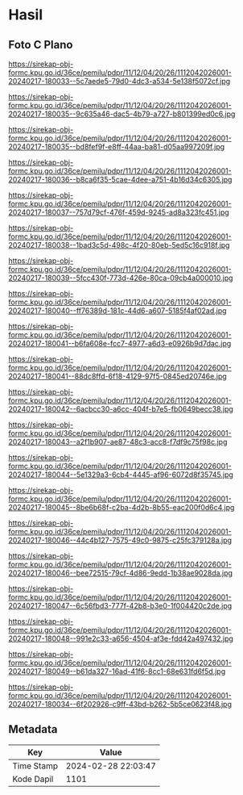 # Hasil

## Foto C Plano

https://sirekap-obj-formc.kpu.go.id/36ce/pemilu/pdpr/11/12/04/20/26/1112042026001-20240217-180033--5c7aede5-79d0-4dc3-a534-5e138f5072cf.jpg

https://sirekap-obj-formc.kpu.go.id/36ce/pemilu/pdpr/11/12/04/20/26/1112042026001-20240217-180035--9c635a46-dac5-4b79-a727-b801399ed0c6.jpg

https://sirekap-obj-formc.kpu.go.id/36ce/pemilu/pdpr/11/12/04/20/26/1112042026001-20240217-180035--bd8fef9f-e8ff-44aa-ba81-d05aa997209f.jpg

https://sirekap-obj-formc.kpu.go.id/36ce/pemilu/pdpr/11/12/04/20/26/1112042026001-20240217-180036--b8ca6f35-5cae-4dee-a751-4b16d34c6305.jpg

https://sirekap-obj-formc.kpu.go.id/36ce/pemilu/pdpr/11/12/04/20/26/1112042026001-20240217-180037--757d79cf-476f-459d-9245-ad8a323fc451.jpg

https://sirekap-obj-formc.kpu.go.id/36ce/pemilu/pdpr/11/12/04/20/26/1112042026001-20240217-180038--1bad3c5d-498c-4f20-80eb-5ed5c16c918f.jpg

https://sirekap-obj-formc.kpu.go.id/36ce/pemilu/pdpr/11/12/04/20/26/1112042026001-20240217-180039--5fcc430f-773d-426e-80ca-09cb4a000010.jpg

https://sirekap-obj-formc.kpu.go.id/36ce/pemilu/pdpr/11/12/04/20/26/1112042026001-20240217-180040--ff76389d-181c-44d6-a607-5185f4af02ad.jpg

https://sirekap-obj-formc.kpu.go.id/36ce/pemilu/pdpr/11/12/04/20/26/1112042026001-20240217-180041--b6fa608e-fcc7-4977-a6d3-e0926b9d7dac.jpg

https://sirekap-obj-formc.kpu.go.id/36ce/pemilu/pdpr/11/12/04/20/26/1112042026001-20240217-180041--88dc8ffd-6f18-4129-97f5-0845ed20746e.jpg

https://sirekap-obj-formc.kpu.go.id/36ce/pemilu/pdpr/11/12/04/20/26/1112042026001-20240217-180042--6acbcc30-a6cc-404f-b7e5-fb0649becc38.jpg

https://sirekap-obj-formc.kpu.go.id/36ce/pemilu/pdpr/11/12/04/20/26/1112042026001-20240217-180043--a2f1b907-ae87-48c3-acc8-f7df9c75f98c.jpg

https://sirekap-obj-formc.kpu.go.id/36ce/pemilu/pdpr/11/12/04/20/26/1112042026001-20240217-180044--5e1329a3-6cb4-4445-af96-6072d8f35745.jpg

https://sirekap-obj-formc.kpu.go.id/36ce/pemilu/pdpr/11/12/04/20/26/1112042026001-20240217-180045--8be6b68f-c2ba-4d2b-8b55-eac200f0d6c4.jpg

https://sirekap-obj-formc.kpu.go.id/36ce/pemilu/pdpr/11/12/04/20/26/1112042026001-20240217-180046--44c4b127-7575-49c0-9875-c25fc379128a.jpg

https://sirekap-obj-formc.kpu.go.id/36ce/pemilu/pdpr/11/12/04/20/26/1112042026001-20240217-180046--bee72515-79cf-4d86-9edd-1b38ae9028da.jpg

https://sirekap-obj-formc.kpu.go.id/36ce/pemilu/pdpr/11/12/04/20/26/1112042026001-20240217-180047--6c56fbd3-777f-42b8-b3e0-1f004420c2de.jpg

https://sirekap-obj-formc.kpu.go.id/36ce/pemilu/pdpr/11/12/04/20/26/1112042026001-20240217-180048--991e2c33-a656-4504-af3e-fdd42a497432.jpg

https://sirekap-obj-formc.kpu.go.id/36ce/pemilu/pdpr/11/12/04/20/26/1112042026001-20240217-180049--b61da327-16ad-41f6-8cc1-68e631fd6f5d.jpg

https://sirekap-obj-formc.kpu.go.id/36ce/pemilu/pdpr/11/12/04/20/26/1112042026001-20240217-180034--6f202926-c9ff-43bd-b262-5b5ce0623f48.jpg


## Metadata

| Key        | Value               |
| ---------- | ------------------- |
| Time Stamp | 2024-02-28 22:03:47 |
| Kode Dapil | 1101                |



